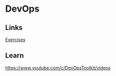 # DevOps

## Links
[Exercises](https://github.com/bregman-arie/devops-exercises)

## Learn

https://www.youtube.com/c/DevOpsToolkit/videos